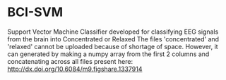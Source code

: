 # BCI-SVM
Support Vector Machine Classifier developed for classifying EEG signals from the brain into Concentrated or Relaxed The files 'concentrated' and 'relaxed' cannot be uploaded because of shortage of space. However, it can generated by making a numpy array from the first 2 columns and concatenating across all files present here: http://dx.doi.org/10.6084/m9.figshare.1337914 
